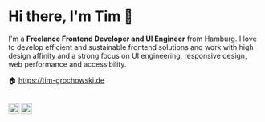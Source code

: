 # Hi there, I'm Tim 👋

I'm a **Freelance Frontend Developer and UI Engineer** from Hamburg. I love to develop efficient and sustainable frontend solutions and work with high design affinity and a strong focus on UI engineering, responsive design, web performance and accessibility.

🏠 https://tim-grochowski.de

<br>
<a href="https://twitter.com/ti_gr">
  <img align="left" alt="Twitter profile Tim Grochowski" width="22px" src="https://cdn.jsdelivr.net/npm/simple-icons@v3/icons/twitter.svg" />
</a>
<a href="https://www.linkedin.com/in/tim-grochowski/">
  <img align="left" alt="LinkdeIn profile Tim Grochowski" width="22px" src="https://cdn.jsdelivr.net/npm/simple-icons@v3/icons/linkedin.svg" />
</a>
